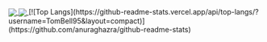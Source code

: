 <a href="https://github.com/anuraghazra/github-readme-stats">
  <img align="center" src="https://github-readme-stats.vercel.app/api?username=TomBell95&count_private=true&show_icons=true&theme=aura" />
</a>
<a href="https://github.com/anuraghazra/convoychat">
  <img align="center" src="https://github-readme-stats.vercel.app/api/top-langs/?username=TomBell95&layout=compact)](https://github.com/anuraghazra/github-readme-stats" />
</a>
[![Top Langs](https://github-readme-stats.vercel.app/api/top-langs/?username=TomBell95&layout=compact)](https://github.com/anuraghazra/github-readme-stats)
